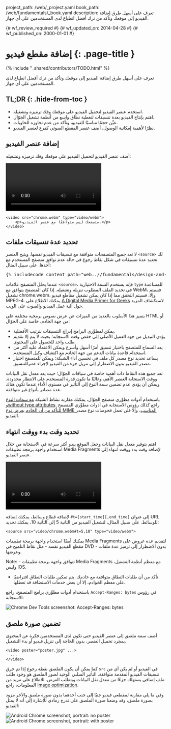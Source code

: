 project_path: /web/_project.yaml
book_path: /web/fundamentals/_book.yaml
description: تعرف على أسهل طرق إضافة الفيديو إلى موقعك وتأكد من ترك أفضل انطباع لدى المستخدمين على أي جهاز.

{# wf_review_required #}
{# wf_updated_on: 2014-04-28 #}
{# wf_published_on: 2000-01-01 #}

# إضافة مقطع فيديو {: .page-title }

{% include "_shared/contributors/TODO.html" %}



تعرف على أسهل طرق إضافة الفيديو إلى موقعك وتأكد من ترك أفضل انطباع لدى المستخدمين على أي جهاز.



## TL;DR {: .hide-from-toc }
- استخدم عنصر الفيديو لتحميل الفيديو على موقعك وفك ترميزه وتشغيله.
- اهتم بإنتاج الفيديو بعدة تنسيقات لتغطية نطاق واسع من أنظمة تشغيل الجوّال.
- عيِّن حجمًا مناسبًا للفيديو، وتأكد من عدم تجاوزه للحاويات.
- نظرًا لأهمية إمكانية الوصول، أضف عنصر المقطع الصوتي كفرع لعنصر الفيديو.


## إضافة عنصر الفيديو

أضف عنصر الفيديو لتحميل الفيديو على موقعك وفك ترميزه وتشغيله:

<video controls>
     <source src="video/chrome.webm" type="video/webm">
     <source src="video/chrome.mp4" type="video/mp4">
     <p>هذا المتصفح ليس متوافقًا مع عنصر الفيديو.</p>
</video>


    <video src="chrome.webm" type="video/webm">
        <p>متصفحك ليس متوافقًا مع عنصر الفيديو.</p>
    </video>
    

## تحديد عدة تنسيقات ملفات

لا تعد جميع المتصفحات متوافقة مع تنسيقات الفيديو نفسها.
ويتيح العنصر `<source>` لك تحديد عدة تنسيقات في شكل نقاط رجوع في حالة عدم توافق متصفح المستخدم مع أحدها.
على سبيل المثال:

<pre class="prettyprint">
{% includecode content_path="web..//fundamentals/design-and-ui/media/video/_code/video-main.html" region_tag="sourcetypes" %}
</pre>

عندما يحلل المتصفح علامات `<source>`، فإنه يستخدم السمة الاختيارية `type` للمساعدة في تحديد الملف المطلوب تنزيله وتشغيله. إذا كان المتصفح يتوافق مع WebM، فسيتم تشغيل chrome.webm، وإلا، فسيتم التحقق مما إذا كان يمكن تشغيل مقاطع فيديو MPEG-4.
يمكنك الاطلاع على <a href='//www.xiph.org/video/vid1.shtml' title='Highly entertaining and informative video guide to digital video'>A Digital Media Primer for Geeks</a> لاستكشاف المزيد حول آلية عمل الفيديو والصوت على الويب.

يتميز هذا الأسلوب بالعديد من الميزات عن عرض نصوص برمجية مختلفة على HTML أو من جهة الخادم، خاصة على الجوّال:

* يمكن لمطوِّري البرامج إدراج التنسيقات بترتيب الأفضلية.
* يؤدي التبديل من جهة العميل الأصلي إلى خفض وقت الاستجابة؛ بحيث لا يتم إلا تقديم طلب واحد للحصول على المحتوى.
* يعد السماح للمتصفح باختيار تنسيق أمرًا أسهل وأسرع ويمكن الاعتماد عليه أكثر من استخدام قاعدة بيانات الدعم من جهة الخادم مع اكتشاف وكيل المستخدم.
* يساعد تحديد نوع مصدر كل ملف في تحسين أداء الشبكة؛ ويمكن للمتصفح اختيار مصدر الفيديو بدون الاضطرار إلى تنزيل جزء من الفيديو لإجراء `فحص` للتنسيق.

تعد جميع هذه النقاط ذات أهمية خاصة في سياقات الجوّال؛ حيث يعد معدل نقل البيانات ووقت الاستجابة العنصر الأهم، وغالبًا ما تكون قدرة المستخدم على الانتظار محدودة. 
ويمكن أن يؤدي عدم تضمين سمة النوع إلى التأثير في مستوى الأداء عندما تكون هناك عدة مصادر بأنواع غير متوافقة.

باستخدام أدوات مطوِّري متصفح الجوّال، يمكنك مقارنة نشاط الشبكة <a href="https://googlesamples.github.io/web-fundamentals/samples/../fundamentals/design-and-ui/media/video/video-main.html">مع سمات النوع</a> و<a href="https://googlesamples.github.io/web-fundamentals/samples/../fundamentals/design-and-ui/media/video/notype.html">without type attributes</a>.
راجع كذلك رؤوس الاستجابة في أدوات مطوِّري المتصفح [للتأكد من أن الخادم يعرض نوع MIME المناسب](//developer.mozilla.org/en/docs/Properly_Configuring_Server_MIME_Types)، وإلا فلن تعمل فحوصات نوع مصدر الفيديو.

## تحديد وقت بدء ووقت انتهاء

اهتم بتوفير معدل نقل البيانات وجعل الموقع يبدو أكثر سرعة في الاستجابة من خلال استخدام واجهة برمجة تطبيقات Media Fragments لإضافة وقت بدء ووقت انتهاء إلى عنصر الفيديو.

<video controls>
  <source src="video/chrome.webm#t=5,10" type="video/webm">
  <source src="video/chrome.mp4#t=5,10" type="video/mp4">
     <p>هذا المتصفح ليس متوافقًا مع عنصر الفيديو.</p>
</video>

لإضافة قطاع وسائط، يمكنك إضافة `#t=[start_time][,end_time]` إلى عنوان URL للوسائط. على سبيل المثال، لتشغيل الفيديو من الثانية 5 إلى الثانية 10، يمكنك تحديد:


    <source src="video/chrome.webm#t=5,10" type="video/webm">
    

يمكنك أيضًا استخدام واجهة برمجة تطبيقات Media Fragments لتقديم عدة عروض على مقطع الفيديو نفسه - مثل نقاط التلميح في DVD - بدون الاضطرار إلى ترميز عدة ملفات وعرضها.

<!-- TODO: Verify note type! -->
Note: - تتوافق واجهة برمجة تطبيقات Media Fragments مع معظم أنظمة التشغيل، وليس iOS.
- تأكد من أن طلبات النطاق متوافقة مع خادمك. يتم تمكين طلبات النطاق افتراضيًا على معظم الخوادم، إلا أن بعض خدمات الاستضافة قد تعطلها.


باستخدام أدوات مطوِّري برامج المتصفح، راجع `Accept-Ranges: bytes` في رؤوس الاستجابة:

<img class="center" alt="Chrome Dev Tools screenshot: Accept-Ranges: bytes" src="images/Accept-Ranges-Chrome-Dev-Tools.png">

## تضمين صورة ملصق

أضف سمة ملصق إلى عنصر الفيديو حتى تكون لدى المستخدمين فكرة عن المحتوى بمجرد تحميل العنصر، بدون الحاجة إلى تنزيل فيديو أو بدء التشغيل.


    <video poster="poster.jpg" ...>
      ...
    </video>
    

كما يمكن أن يكون الملصق نقطة رجوع إذا تم خرق `src` في الفيديو أو لم يكن أي من تنسيقات الفيديو المقدمة متوافقة. التأثير السلبي الوحيد لصور الملصق هو وجود طلب ملف إضافي يستهلك جزءًا من معدل نقل البيانات ويتطلب العرض. للاطلاع على مزيد من المعلومات، راجع [Image optimization](../../performance/optimizing-content-efficiency/optimize-encoding-and-transfer.html#image-optimization).

وفي ما يلي مقارنة لمقطعي فيديو جنبًا إلى جنب أحدهما بدون صورة ملصق والآخر مزود بصورة ملصق، وقد وضعنا صورة الملصق على تدرج رمادي للإشارة إلى أنه لا يمثل الفيديو:

<div class="mdl-grid">
  <div class="mdl-cell mdl-cell--6--col">
    <img class="center" alt="Android Chrome screenshot, portrait: no poster" src="images/Chrome-Android-video-no-poster.png">
  </div>

  <div class="mdl-cell mdl-cell--6--col">
    <img class="center" alt="Android Chrome screenshot, portrait: with poster" src="images/Chrome-Android-video-poster.png">
  </div>
</div>



